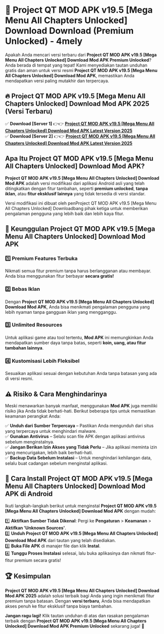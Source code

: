 # 🎯 Project QT MOD APK v19.5 [Mega Menu All Chapters Unlocked] Download  Download (Premium Unlocked) -  4mely

Apakah Anda mencari versi terbaru dari **Project QT MOD APK v19.5 [Mega Menu All Chapters Unlocked] Download Mod APK Premium Unlocked**? Anda berada di tempat yang tepat! Kami menyediakan tautan unduhan gratis dan aman untuk versi resmi **Project QT MOD APK v19.5 [Mega Menu All Chapters Unlocked] Download Mod APK**, memastikan Anda mendapatkan versi paling mutakhir dan terpercaya.

## 🔥 Project QT MOD APK v19.5 [Mega Menu All Chapters Unlocked] Download Mod APK 2025 (Versi Terbaru)

✅ **Download [Server 1]** 👉👉 [**Project QT MOD APK v19.5 [Mega Menu All Chapters Unlocked] Download Mod APK Latest Version 2025**](https://momento.my/?title=Project_QT_MOD_APK_v19.5_[Mega_Menu_All_Chapters_Unlocked]_Download)  
✅ **Download [Server 2]** 👉👉 [**Project QT MOD APK v19.5 [Mega Menu All Chapters Unlocked] Download Mod APK Latest Version 2025**](https://momento.my/?title=Project_QT_MOD_APK_v19.5_[Mega_Menu_All_Chapters_Unlocked]_Download)  

## Apa Itu Project QT MOD APK v19.5 [Mega Menu All Chapters Unlocked] Download Mod APK?

**Project QT MOD APK v19.5 [Mega Menu All Chapters Unlocked] Download Mod APK** adalah versi modifikasi dari aplikasi Android asli yang telah ditingkatkan dengan fitur tambahan, seperti **premium unlocked**, **tanpa iklan**, atau **fitur eksklusif lainnya** yang tidak tersedia di versi standar.

Versi modifikasi ini dibuat oleh penProject QT MOD APK v19.5 [Mega Menu All Chapters Unlocked] Downloadbang pihak ketiga untuk memberikan pengalaman pengguna yang lebih baik dan lebih kaya fitur.

## 🎯 Keunggulan Project QT MOD APK v19.5 [Mega Menu All Chapters Unlocked] Download Mod APK

### 1️⃣ Premium Features Terbuka
Nikmati semua fitur premium tanpa harus berlangganan atau membayar. Anda bisa menggunakan fitur berbayar **secara gratis!**

### 2️⃣ Bebas Iklan
Dengan **Project QT MOD APK v19.5 [Mega Menu All Chapters Unlocked] Download Mod APK**, Anda bisa menikmati pengalaman pengguna yang lebih nyaman tanpa gangguan iklan yang mengganggu.

### 3️⃣ Unlimited Resources
Untuk aplikasi game atau tool tertentu, **Mod APK** ini memungkinkan Anda mendapatkan sumber daya tanpa batas, seperti **koin, uang, atau fitur tambahan lainnya**.

### 4️⃣ Kustomisasi Lebih Fleksibel
Sesuaikan aplikasi sesuai dengan kebutuhan Anda tanpa batasan yang ada di versi resmi.

## ⚠️ Risiko & Cara Menghindarinya

Meski menawarkan banyak manfaat, menggunakan **Mod APK** juga memiliki risiko jika Anda tidak berhati-hati. Berikut beberapa tips untuk memastikan keamanan perangkat Anda:

✅ **Unduh dari Sumber Terpercaya** – Pastikan Anda mengunduh dari situs yang terpercaya untuk menghindari malware.  
✅ **Gunakan Antivirus** – Selalu scan file APK dengan aplikasi antivirus sebelum menginstalnya.  
✅ **Jangan Berikan Izin Akses yang Tidak Perlu** – Jika aplikasi meminta izin yang mencurigakan, lebih baik berhati-hati.  
✅ **Backup Data Sebelum Instalasi** – Untuk menghindari kehilangan data, selalu buat cadangan sebelum menginstal aplikasi.

## 📌 Cara Install Project QT MOD APK v19.5 [Mega Menu All Chapters Unlocked] Download Mod APK di Android

Ikuti langkah-langkah berikut untuk menginstal **Project QT MOD APK v19.5 [Mega Menu All Chapters Unlocked] Download Mod APK** dengan mudah:

1️⃣ **Aktifkan Sumber Tidak Dikenal**: Pergi ke **Pengaturan** > **Keamanan** > **Aktifkan 'Unknown Sources'**.  
2️⃣ **Unduh Project QT MOD APK v19.5 [Mega Menu All Chapters Unlocked] Download Mod APK** dari tautan yang telah disediakan.  
3️⃣ **Buka File APK** di manajer file dan klik **Instal**.  
4️⃣ **Tunggu Proses Instalasi** selesai, lalu buka aplikasinya dan nikmati fitur-fitur premium secara gratis!

## 🏆 Kesimpulan

**Project QT MOD APK v19.5 [Mega Menu All Chapters Unlocked] Download Mod APK 2025** adalah solusi terbaik bagi Anda yang ingin menikmati fitur premium tanpa batasan. Dengan **versi terbaru**, Anda bisa mendapatkan akses penuh ke fitur eksklusif tanpa biaya tambahan.

**Jangan ragu lagi!** Klik tautan unduhan di atas dan rasakan pengalaman terbaik dengan **Project QT MOD APK v19.5 [Mega Menu All Chapters Unlocked] Download Mod APK Premium Unlocked** sekarang juga! 🚀
